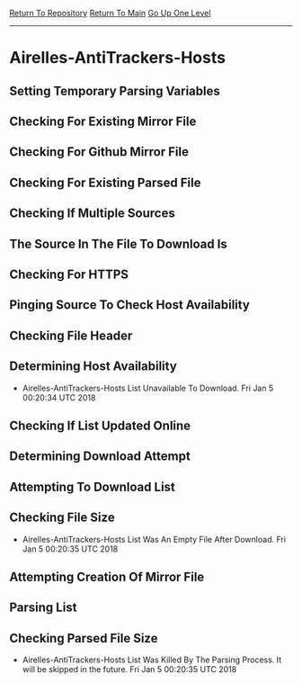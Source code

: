 [Return To Repository](https://github.com/deathbybandaid/piholeparser/)
[Return To Main](https://github.com/deathbybandaid/piholeparser/blob/master/RecentRunLogs/Mainlog.md)
[Go Up One Level](https://github.com/deathbybandaid/piholeparser/blob/master/RecentRunLogs/TopLevelScripts/30-Processing-Blacklists.md)
____________________________________
# Airelles-AntiTrackers-Hosts
## Setting Temporary Parsing Variables
## Checking For Existing Mirror File
## Checking For Github Mirror File
## Checking For Existing Parsed File
## Checking If Multiple Sources
## The Source In The File To Download Is
## Checking For HTTPS
## Pinging Source To Check Host Availability
## Checking File Header
## Determining Host Availability
* Airelles-AntiTrackers-Hosts List Unavailable To Download. Fri Jan 5 00:20:34 UTC 2018
## Checking If List Updated Online
## Determining Download Attempt
## Attempting To Download List
## Checking File Size
* Airelles-AntiTrackers-Hosts List Was An Empty File After Download. Fri Jan 5 00:20:35 UTC 2018
## Attempting Creation Of Mirror File
## Parsing List
## Checking Parsed File Size
* Airelles-AntiTrackers-Hosts List Was Killed By The Parsing Process. It will be skipped in the future. Fri Jan 5 00:20:35 UTC 2018
